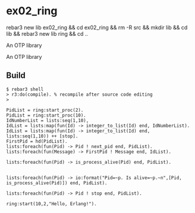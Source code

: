 ex02_ring
=====

rebar3 new lib ex02_ring && cd ex02_ring && rm -R src && mkdir lib && cd lib && rebar3 new lib ring && cd ..

An OTP library

An OTP library

Build
-----

	$ rebar3 shell
	> r3:do(compile). % recompile after source code editing 
	> 
	
```
PidList = ring:start_proc(2).
PidList = ring:start_proc(10).
IdNumberList = lists:seq(1,10),
IdList = lists:map(fun(Id) -> integer_to_list(Id) end, IdNumberList).
IdList = lists:map(fun(Id) -> integer_to_list(Id) end, lists:seq(1,10)) ++ [stop].
FirstPid = hd(PidList).
lists:foreach(fun(Pid) -> Pid ! next_pid end, PidList).
lists:foreach(fun(Message) -> FirstPid ! Message end, IdList).

lists:foreach(fun(Pid) -> is_process_alive(Pid) end, PidList).


lists:foreach(fun(Pid) -> io:format("Pid=~p. Is alive=~p.~n",[Pid, is_process_alive(Pid)]) end, PidList).

lists:foreach(fun(Pid) -> Pid ! stop end, PidList).

```	

```
ring:start(10,2,"Hello, Erlang!").
```
